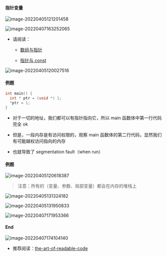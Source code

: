 #### 指针变量

![image-20220405121201458](https://aliyun-oss-lpj.oss-cn-qingdao.aliyuncs.com/images/by-picgo/image-20220405121201458.png)

![image-20220407163252065](https://aliyun-oss-lpj.oss-cn-qingdao.aliyuncs.com/images/by-picgo/image-20220407163252065.png)

- 请阅读：

	- [数组与指针](https://liupj.top/2022/04/06/knowledge/C/array&pointer/)

	- [指针与 const](https://liupj.top/2021/11/19/knowledge/C/pointer&const/)

![image-20220405120027516](https://aliyun-oss-lpj.oss-cn-qingdao.aliyuncs.com/images/by-picgo/image-20220405120027516.png)

#### 例题

```c
int main() {
  int * ptr = (void *) 1;
  *ptr = 1;
}
```

- 对于一切的地址，我们都可以有指针指向它，所以 main 函数体中第一行代码完全 ok

- 但是，一段内存是有访问权限的，观察 main 函数体的第二行代码，显然我们有可能越权访问指向的内存

- 也就导致了 segmentation fault（when run）

#### 例题

![image-20220405120618387](https://aliyun-oss-lpj.oss-cn-qingdao.aliyuncs.com/images/by-picgo/image-20220405120618387.png)

> 注意：所有的（变量、参数、局部变量）都会在内存的堆栈上

![image-20220405131324182](https://aliyun-oss-lpj.oss-cn-qingdao.aliyuncs.com/images/by-picgo/image-20220405131324182.png)


![image-20220405131950833](https://aliyun-oss-lpj.oss-cn-qingdao.aliyuncs.com/images/by-picgo/image-20220405131950833.png)

![image-20220407171953366](https://aliyun-oss-lpj.oss-cn-qingdao.aliyuncs.com/images/by-picgo/image-20220407171953366.png)

#### End

![image-20220407174104140](https://aliyun-oss-lpj.oss-cn-qingdao.aliyuncs.com/images/by-picgo/image-20220407174104140.png)

- 推荐阅读：[the-art-of-readable-code](https://aliyun-oss-lpj.oss-cn-qingdao.aliyuncs.com/the-art-of-readable-code.pdf)
